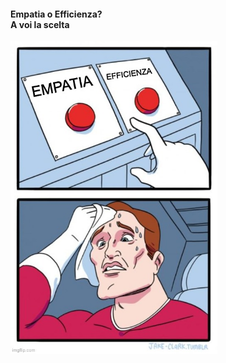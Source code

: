#### Empatia o Efficienza?<br>A voi la scelta

<img src="slides/informatica-e-futuro/images/meme-empatia-efficienza.jpeg" height="500">


<aside class="notes">
</aside>
